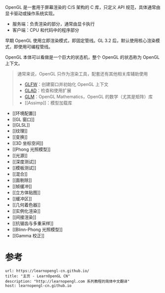 
OpenGL 是一套用于屏幕渲染的 C/S 架构的 C 库，只定义 API 规范，具体通常由显卡驱动或操作系统实现。
- 服务端：负责渲染的部分，通常由显卡执行
- 客户端：CPU 和代码中的程序部分

早期 OpenGL 使用立即渲染模式，即固定管线。GL 3.2 后，默认使用核心渲染模式，即使用可编程管线。

OpenGL 本体可以看做是一个巨大的状态机，整个 OpenGL 的状态称为 OpenGL 上下文。

> 通常来说，OpenGL 只作为渲染工具，配套还有其他相关库辅助使用
>
> * [GLFW](https://www.glfw.org)：创建窗口并初始化 OpenGL 上下文
> * [GLAD](https://glad.dav1d.de)：检查和使用扩展
> * [GLM](https://github.com/g-truc/glm)：OpenGL Mathematics，OpenGL 的数学（尤其是矩阵）库
> * [[Assimp]]：模型加载库

- [[环境配置]]
- [[GL 窗口]]
- [[GLSL]]
- [[纹理]]
- [[变换]]
- [[3D 坐标空间]]
- [[Phong 光照模型]]
- [[光源]]
- [[深度测试]]
- [[模板测试]]
- [[混合]]
- [[面剔除]]
- [[帧缓冲]]
- [[立方体贴图]]
- [[缓冲区]]
- [[几何着色器]]
- [[实例化渲染]]
- [[间接渲染]]
- [[抗锯齿与多重采样]]
- [[Blinn-Phong 光照模型]]
- [[Gamma 校正]]

# 参考

```cardlink
url: https://learnopengl-cn.github.io/
title: "主页 - LearnOpenGL CN"
description: "http://learnopengl.com 系列教程的简体中文翻译"
host: learnopengl-cn.github.io
```

‍
